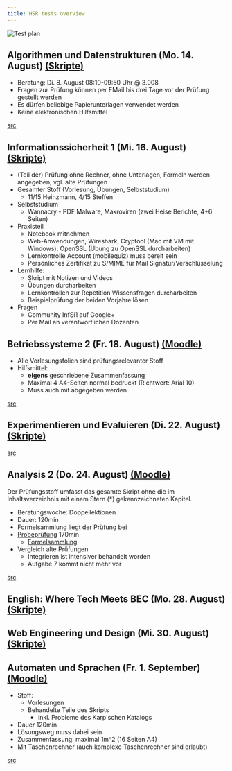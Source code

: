 ```yaml
---
title: HSR tests overview
---
```


![Test plan](./tests.png)

## Algorithmen und Datenstrukturen (Mo. 14. August) [(Skripte)](https://skripte.hsr.ch/Informatik/Fachbereich/Algorithmen_und_Datenstrukturen_1/AD1/)

- Beratung: Di. 8. August 08:10-09:50 Uhr @ 3.008
- Fragen zur Prüfung können per EMail bis drei Tage vor der Prüfung gestellt werden
- Es dürfen beliebige Papierunterlagen verwendet werden
- Keine elektronischen Hilfsmittel

[src](https://skripte.hsr.ch/Informatik/Fachbereich/Algorithmen_und_Datenstrukturen_1/AD1/5_Pruefung/1_InformationenZurPruefung_v1.0.pdf)

## Informationssicherheit 1 (Mi. 16. August) [(Skripte)](https://skripte.hsr.ch/Informatik/Fachbereich/Informationssicherheit_1_-_Grundlagen/InfSi1/)

- (Teil der) Prüfung ohne Rechner, ohne Unterlagen, Formeln werden angegeben, vgl. alte Prüfungen
- Gesamter Stoff (Vorlesung, Übungen, Selbststudium)
  - 11/15 Heinzmann, 4/15 Steffen
- Selbststudium
  - Wannacry - PDF Malware, Makroviren (zwei Heise Berichte, 4+6 Seiten)
- Praxisteil
  - Notebook mitnehmen
  - Web-Anwendungen, Wireshark, Cryptool (Mac mit VM mit Windows), OpenSSL (Übung zu OpenSSL durcharbeiten)
  - Lernkontrolle Account (mobilequiz) muss bereit sein
  - Persönliches Zertifikat zu S/MIME für Mail Signatur/Verschlüsselung
- Lernhilfe:
  - Skript mit Notizen und Videos
  - Übungen durcharbeiten
  - Lernkontrollen zur Repetition Wissensfragen durcharbeiten
  - Beispielprüfung der beiden Vorjahre lösen
- Fragen
  - Community InfSi1 auf Google+
  - Per Mail an verantwortlichen Dozenten

## Betriebssysteme 2 (Fr. 18. August) [(Moodle)](https://moodle.hsr.ch/course/view.php?id=913)

- Alle Vorlesungsfolien sind prüfungsrelevanter Stoff
- Hilfsmittel:
  - **eigens** geschriebene Zusammenfassung
  - Maximal 4 A4-Seiten normal bedruckt (Richtwert: Arial 10)
  - Muss auch mit abgegeben werden

[src](https://moodle.hsr.ch/mod/resource/view.php?id=34894)

## Experimentieren und Evaluieren (Di. 22. August) [(Skripte)](https://skripte.hsr.ch/Informatik/Fachbereich/Experimentieren_und_Evaluieren_fuer_Informatik/ExEv/)

[src](google.com)

## Analysis 2 (Do. 24. August) [(Moodle)](https://moodle.hsr.ch/course/view.php?id=455)

Der Prüfungsstoff umfasst das gesamte Skript ohne die im Inhaltsverzeichnis mit einem Stern (\*) gekennzeichneten Kapitel.

- Beratungswoche: Doppellektionen
- Dauer: 120min
- Formelsammlung liegt der Prüfung bei
- [Probeprüfung](https://moodle.hsr.ch/mod/resource/view.php?id=15206) 170min
  - [Formelsammlung](https://moodle.hsr.ch/mod/resource/view.php?id=34151)
- Vergleich alte Prüfungen
  - Integrieren ist intensiver behandelt worden
  - Aufgabe 7 kommt nicht mehr vor

[src](https://moodle.hsr.ch/mod/page/view.php?id=11893)

## English: Where Tech Meets BEC (Mo. 28. August) [(Skripte)](https://skripte.hsr.ch/Kommunikation_Wirtschaft_Recht/English_Where_Tech_Meets_BEC/TecBEC/)



## Web Engineering und Design (Mi. 30. August) [(Skripte)](https://skripte.hsr.ch/Informatik/Fachbereich/Web_Engineering_+_Design_1/WED1/)



## Automaten und Sprachen (Fr. 1. September) [(Moodle)](https://moodle.hsr.ch/course/view.php?id=106)

- Stoff:
  - Vorlesungen
  - Behandelte Teile des Skripts
    - inkl. Probleme des Karp'schen Katalogs
- Dauer 120min
- Lösungsweg muss dabei sein
- Zusammenfassung: maximal 1m^2 (16 Seiten A4)
- Mit Taschenrechner (auch komplexe Taschenrechner sind erlaubt)

[src](https://moodle.hsr.ch/mod/resource/view.php?id=5119)
